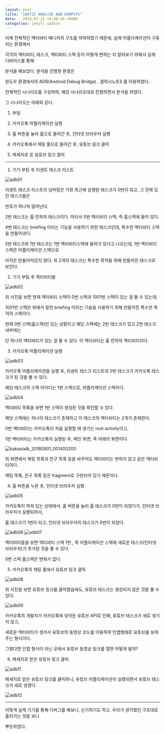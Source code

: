 ```yaml
---
layout: post
title: "180722 ANALYZE ADB DUMPSYS"
date:   2018-07-22 14:00:30 +0900
categories: jekyll update
---
```


이제 전체적인 액티비티 매니저의 구조를 파악하였기 때문에, 실제 어플리케이션이 구동되는 환경에서

각각의 액티비티, 태스크, 액티비티 스택 등이 어떻게 변하는 지 알아보기 위해서 실제 디바이스를 통해

분석을 해보았다. 분석을 진행한 환경은 

윈도우 환경에서의 ADB(Android Debug Bridge) , 갤럭시노트5 를 이용하였다.

전체적인 시나리오를 구성하여, 해당 시나리오대로 진행하면서 분석을 하였다.

그 시나리오는 아래와 같다.

1. 부팅

2. 카카오톡 어플리케이션 실행

3. 홈 버튼을 눌러 홈으로 돌아간 후, 인터넷 브라우저 실행

4. 카카오톡에서 채팅 룸으로 들어간 후, 유튜브 링크 클릭

5. 메세지로 온 유튜브 링크 클릭

***

1. 기기 부팅 후 리센트 태스크 리스트

![adb01](https://user-images.githubusercontent.com/28890428/43467729-5b88a35e-951d-11e8-870e-8d4541f1b8fc.PNG)

리센트 태스크 리스트의 넘버링은 가장 최근에 실행된 태스크가 0번이 되고, 그 전에 있던 태스크들은

번호가 하나씩 밀려난다.

2번 태스크는 홈 런처의 태스크이다. 따라서 0번 액티비티 스택, 즉 홈스택에 들어 있다.

4번 태스크는 briefing 이라는 기능을 사용하기 위한 태스크인데, 특수한 액티비티 스택을 만들어낸다.

5번 태스크와 1번 태스크는 1번 액티비티스택에 들어가 있다고 나오는데, 1번 액티비티 스택은 어플리케이션 스택으로

아직은 만들어져있지 않다. 위 2개의 태스크는 특수한 목적을 위해 만들어진 태스크로 보인다.

2. 기기 부팅 후 액티비티들

![adb02](https://user-images.githubusercontent.com/28890428/43468233-72714aca-951e-11e8-8106-a85655cb6915.PNG)

위 사진을 보면 현재 액티비티 스택이 0번 스택과 1001번 스택이 있는 걸 볼 수 있는데,

1001번 스택은 위에서 말한 briefing 이라는 기술을 사용하기 위해 만들어진 특수한 목적의 스택이다.

현재 0번 스택(홈스택)만 있는 상황이고 해당 스택에는 2번 태스크가 있고 2번 태스크 내부에는 

단 하나의 액티비티가 있는 걸 볼 수 있다. 이 액티비티는 홈 런처의 액티비티이다.

3. 카카오톡 어플리케이션 실행

![adb03](https://user-images.githubusercontent.com/28890428/43468409-d7c16ea0-951e-11e8-9aa4-3e7f47a023b9.PNG)

카카오톡 어플리케이션을 실행 후, 리센트 태스크 리스트의 0번 태스크가 카카오톡 태스크가 된 것을 볼 수 있다.

해당 태스크의 스택 아이디는 1번 스택으로, 어플리케이션 스택이다.

![adb04](https://user-images.githubusercontent.com/28890428/43468457-05540008-951f-11e8-91cd-df1dd354483b.PNG)

액티비티 목록을 보면 1번 스택이 생성된 것을 확인할 수 있다.

해당 스택에는 하나의 태스크가 존재하고 이 태스크의 액티비티는 2개가 존재한다.

0번 액티비티는 카카오톡이 처음 실행할 때 생기는 root activity이고, 

1번 액티비티는 카카오톡이 실행된 후, 메인 화면, 즉 아래의 화면이다.

![kakaotalk_20180801_001400200](https://user-images.githubusercontent.com/28890428/43468866-ee07a9c6-951f-11e8-97f5-50fdc51f36ec.png)

위 화면에서 채팅 목록과 친구 목록 등을 바꾸어도 액티비티는 변하지 않고 같은 액티비티이다.

채팅 목록, 친구 목록 등은 fragment로 구현되어 있기 때문이다.

4. 홈 버튼을 누른 후, 인터넷 브라우저 실행

![adb05](https://user-images.githubusercontent.com/28890428/43468791-c99be6d8-951f-11e8-88ca-0878ff43edc3.PNG)

카카오톡이 켜져 있는 상태에서, 홈 버튼을 눌러 홈 태스크가 0번이 되었다가, 인터넷 브라우저가 실행되어서,

홈 태스크가 1번이 되고, 인터넷 브라우저의 태스크가 0번이 되었다.

![adb06](https://user-images.githubusercontent.com/28890428/43468973-20fffa22-9520-11e8-92a1-1e6bf2c0ed69.PNG)
![adb07](https://user-images.githubusercontent.com/28890428/43469105-68f05b4c-9520-11e8-8930-f9bc468e3718.PNG)

액티비티들을 보면 액티비티 스택 1번 , 즉 어플리케이션 스택에 새로운 태스크(인터넷 브라우저)가 추가된 것을 볼 수 있다.

0번 스택 홈스택은 변화가 없다.

5. 카카오톡의 채팅 룸에서 유튜브 링크 클릭

![adb08](https://user-images.githubusercontent.com/28890428/43469173-8d3e9036-9520-11e8-8e19-6be6841530de.PNG)

위 사진을 보면 유튜브 링크를 클릭했음에도, 유튜브 태스크는 생성되지 않은 것을 볼 수 있다.

![adb09](https://user-images.githubusercontent.com/28890428/43469259-bd6744d8-9520-11e8-9dbf-aa1ad92501ce.PNG)

카카오톡의 개발자가 카카오톡에 넣어둔 유튜브 API로 인해, 유튜브 태스크가 새로 생기지 않고,

새로운 액티비티가 생겨서 유튜브의 동영상 코드를 이용하여 인앱형태로 유튜브를 보여주는 형식이다.

그렇다면 인앱 형식이 아닌 곳에서 유튜브 동영상 링크를 열면 어떻게 될까?

6. 메세지로 받은 유튜브 링크 클릭

![adb11](https://user-images.githubusercontent.com/28890428/43469359-f2f70b24-9520-11e8-8697-332bad8bc4ef.PNG)

메세지로 받은 유튜브 링크를 클릭하니, 유튜브 어플리케이션이 실행되면서 유튜브 태스크가 새로 생겼다.

![adb12](https://user-images.githubusercontent.com/28890428/43469419-1994e60c-9521-11e8-8a6c-0d15667da252.PNG)

***

이렇게 실제 기기를 통해 디버그를 해보니, 신기하기도 하고, 우리가 생각했던 구조대로 흘러가는 것을 보니

뿌듯하였다.
